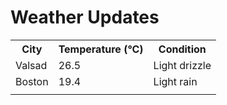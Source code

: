 # Weather Updates

<!-- WEATHER-UPDATE-START -->
<table><tr><th>City</th><th>Temperature (°C)</th><th>Condition</th></tr><tr><td>Valsad</td><td>26.5</td><td>Light drizzle</td></tr><tr><td>Boston</td><td>19.4</td><td>Light rain</td></tr><tr><td></td><td></td><td></td></tr></table>
<!-- WEATHER-UPDATE-END -->
